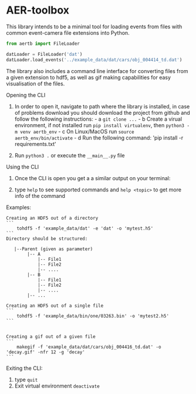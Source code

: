 # AER-toolbox
This library intends to be a minimal tool for loading events from files with common event-camera file extensions into
Python.

```py
from aertb import FileLoader

datLoader = FileLoader('dat')
datLoader.load_events('../example_data/dat/cars/obj_004414_td.dat')
```

The library also includes a command line interface for converting files from a given extension to hdf5, as well as gif
making capabilities for easy visualisation of the files.

Opening the CLI
  1. In order to open it, navigate to path where the library is installed, in case of problems download you should download the project from github and follow the following instructions:
    - a  `git clone ...`
    - b  Create a virual environment, if not installed run `pip install virtualenv`,
              then `python3 -m venv aertb_env`
    - c  On Linux/MacOS run `source aertb_env/bin/activate`
    - d  Run the following command: 'pip install -r requirements.txt'

  3. Run `python3 .` or execute the `__main__.py` file

Using the CLI
  1. Once the CLI is open you get a a similar output on your terminal:

  2. type `help` to see supported commands and `help <topic>` to get more info of the command

  Examples:

    Creating an HDF5 out of a directory
    ```
        tohdf5 -f 'example_data/dat' -e 'dat' -o 'mytest.h5'
    ```
    Directory should be structured:

       |--Parent (given as parameter)
            |-- A
                |-- File1
                |-- File2
                |-- ....
            |-- B
                |-- File1
                |-- File2
                |-- ....
            |-- ...

    Creating an HDF5 out of a single file
    ```
        tohdf5 -f 'example_data/bin/one/03263.bin' -o 'mytest2.h5'
    ```


    Creating a gif out of a given file
    ```
        makegif -f 'example_data/dat/cars/obj_004416_td.dat' -o 'decay.gif' -nfr 12 -g 'decay'
    ```

Exiting the CLI:

1. type `quit`
2. Exit virtual environment `deactivate`